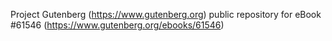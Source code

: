 Project Gutenberg (https://www.gutenberg.org) public repository for eBook #61546 (https://www.gutenberg.org/ebooks/61546)
